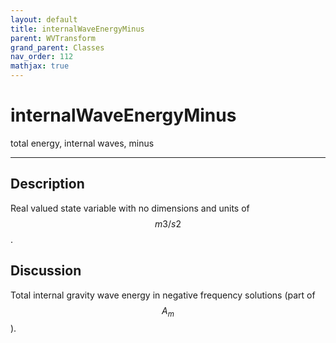```yaml
---
layout: default
title: internalWaveEnergyMinus
parent: WVTransform
grand_parent: Classes
nav_order: 112
mathjax: true
---
```


#  internalWaveEnergyMinus

total energy, internal waves, minus


---

## Description
Real valued state variable with no dimensions and units of $$m3/s2$$.

## Discussion

Total internal gravity wave energy in negative frequency solutions (part of $$A_m$$).

